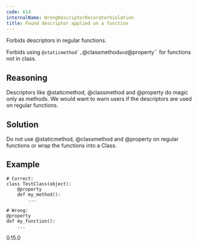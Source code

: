 ```yaml
---
code: 614
internalName: WrongDescriptorDecoratorViolation
title: Found descriptor applied on a function
---
```


Forbids descriptors in regular functions.

Forbids using ``@staticmethod`,``@classmethod`and`@property\`\` for
functions not in class.

## Reasoning
Descriptors like @staticmethod, @classmethod and @property do magic
only as methods. We would want to warn users if the descriptors are
used on regular functions.

## Solution
Do not use @staticmethod, @classmethod and @property on regular
functions or wrap the functions into a Class.

## Example

    # Correct:
    class TestClass(object):
        @property
        def my_method():
            ...
    
    # Wrong:
    @property
    def my_function():
        ...

<div class="versionadded">

0.15.0

</div>